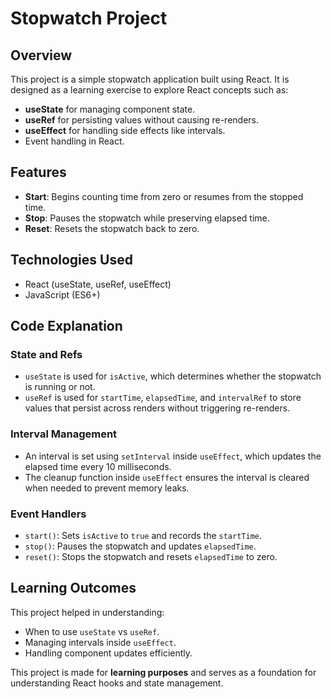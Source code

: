 # Stopwatch Project

## Overview
This project is a simple stopwatch application built using React. It is designed as a learning exercise to explore React concepts such as:

- **useState** for managing component state.
- **useRef** for persisting values without causing re-renders.
- **useEffect** for handling side effects like intervals.
- Event handling in React.

## Features
- **Start**: Begins counting time from zero or resumes from the stopped time.
- **Stop**: Pauses the stopwatch while preserving elapsed time.
- **Reset**: Resets the stopwatch back to zero.

## Technologies Used
- React (useState, useRef, useEffect)
- JavaScript (ES6+)

## Code Explanation
### State and Refs
- `useState` is used for `isActive`, which determines whether the stopwatch is running or not.
- `useRef` is used for `startTime`, `elapsedTime`, and `intervalRef` to store values that persist across renders without triggering re-renders.

### Interval Management
- An interval is set using `setInterval` inside `useEffect`, which updates the elapsed time every 10 milliseconds.
- The cleanup function inside `useEffect` ensures the interval is cleared when needed to prevent memory leaks.

### Event Handlers
- `start()`: Sets `isActive` to `true` and records the `startTime`.
- `stop()`: Pauses the stopwatch and updates `elapsedTime`.
- `reset()`: Stops the stopwatch and resets `elapsedTime` to zero.

## Learning Outcomes
This project helped in understanding:
- When to use `useState` vs `useRef`.
- Managing intervals inside `useEffect`.
- Handling component updates efficiently.

This project is made for **learning purposes** and serves as a foundation for understanding React hooks and state management.

